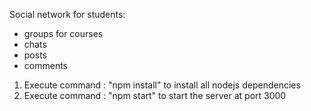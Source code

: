 Social network for students:
- groups for courses
- chats
- posts
- comments

1) Execute command : "npm install" to install all nodejs dependencies
2) Execute command : "npm start" to start the server at port 3000

